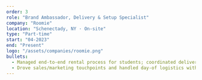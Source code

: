 ```yaml
---
order: 3
role: "Brand Ambassador, Delivery & Setup Specialist"
company: "Roomie"
location: "Schenectady, NY · On-site"
type: "Part-time"
start: "04-2023"
end: "Present"
logo: "/assets/companies/roomie.png"
bullets:
  - Managed end-to-end rental process for students; coordinated delivery schedules and on-site installs.
  - Drove sales/marketing touchpoints and handled day-of logistics with a small operations team.
---
```

